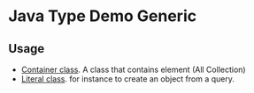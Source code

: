 # Java Type Demo Generic


## Usage
  * [Container class](./Container/REAMDE.md). A class that contains element (All Collection)
  * [Literal class](./Literal/README.md). for instance to create an object from a query.  
  
